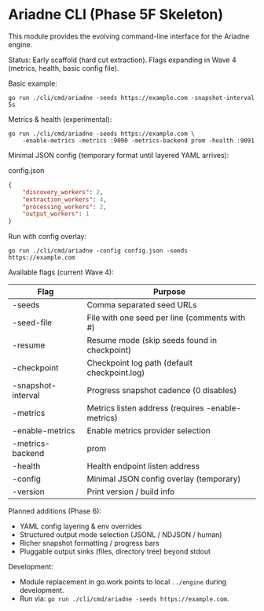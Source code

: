 # Ariadne CLI (Phase 5F Skeleton)

This module provides the evolving command-line interface for the Ariadne engine.

Status: Early scaffold (hard cut extraction). Flags expanding in Wave 4 (metrics, health, basic config file).

Basic example:

```
go run ./cli/cmd/ariadne -seeds https://example.com -snapshot-interval 5s
```

Metrics & health (experimental):

```
go run ./cli/cmd/ariadne -seeds https://example.com \
	-enable-metrics -metrics :9090 -metrics-backend prom -health :9091
```

Minimal JSON config (temporary format until layered YAML arrives):

config.json
```json
{
	"discovery_workers": 2,
	"extraction_workers": 4,
	"processing_workers": 2,
	"output_workers": 1
}
```

Run with config overlay:

```
go run ./cli/cmd/ariadne -config config.json -seeds https://example.com
```

Available flags (current Wave 4):

| Flag | Purpose |
|------|---------|
| -seeds | Comma separated seed URLs |
| -seed-file | File with one seed per line (comments with #) |
| -resume | Resume mode (skip seeds found in checkpoint) |
| -checkpoint | Checkpoint log path (default checkpoint.log) |
| -snapshot-interval | Progress snapshot cadence (0 disables) |
| -metrics | Metrics listen address (requires -enable-metrics) |
| -enable-metrics | Enable metrics provider selection |
| -metrics-backend | prom | otel | noop (default prom) |
| -health | Health endpoint listen address |
| -config | Minimal JSON config overlay (temporary) |
| -version | Print version / build info |

Planned additions (Phase 6):
- YAML config layering & env overrides
- Structured output mode selection (JSONL / NDJSON / human)
- Richer snapshot formatting / progress bars
- Pluggable output sinks (files, directory tree) beyond stdout

Development:
- Module replacement in go.work points to local `../engine` during development.
- Run via: `go run ./cli/cmd/ariadne -seeds https://example.com`.
